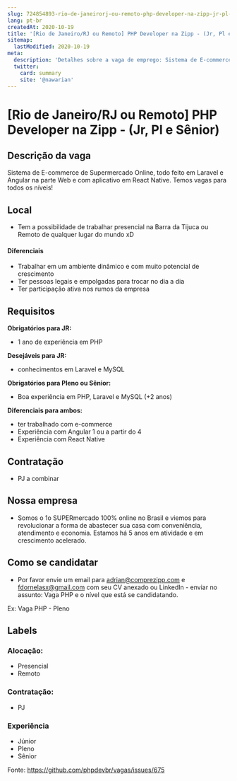 ```yaml
---
slug: 724854893-rio-de-janeirorj-ou-remoto-php-developer-na-zipp-jr-pl-e-senior
lang: pt-br
createdAt: 2020-10-19
title: '[Rio de Janeiro/RJ ou Remoto] PHP Developer na Zipp - (Jr, Pl e Sênior) - Vaga de Emprego'
sitemap:
  lastModified: 2020-10-19
meta:
  description: 'Detalhes sobre a vaga de emprego: Sistema de E-commerce de Supermercado Online, todo feito em Laravel e Angular na parte Web e com aplicativo em React Native. Temos vagas para todos os níveis!'
  twitter:
    card: summary
    site: '@nawarian'
---
```


# [Rio de Janeiro/RJ ou Remoto] PHP Developer na Zipp - (Jr, Pl e Sênior)

## Descrição da vaga

Sistema de E-commerce de Supermercado Online, todo feito em Laravel e Angular na parte Web e com aplicativo em React Native. Temos vagas para todos os níveis!

## Local

- Tem a possibilidade de trabalhar presencial na Barra da Tijuca ou Remoto de qualquer lugar do mundo xD

#### Diferenciais

- Trabalhar em um ambiente dinâmico e com muito potencial de crescimento
- Ter pessoas legais e empolgadas para trocar no dia a dia
- Ter participação ativa nos rumos da empresa

## Requisitos

**Obrigatórios para JR:** 
- 1 ano de experiência em PHP

**Desejáveis para JR:**
- conhecimentos em Laravel e MySQL

**Obrigatórios para Pleno ou Sênior:** 
- Boa experiência em PHP, Laravel e MySQL (+2 anos)

**Diferenciais para ambos:**
- ter trabalhado com e-commerce
- Experiência com Angular 1 ou a partir do 4
- Experiência com React Native

## Contratação

- PJ a combinar

## Nossa empresa

- Somos o 1o SUPERmercado 100% online no Brasil e viemos para revolucionar a forma de abastecer sua casa com conveniência, atendimento e economia. Estamos há 5 anos em atividade e em crescimento acelerado.

## Como se candidatar

- Por favor envie um email para adrian@comprezipp.com e fdornelasx@gmail.com com seu CV anexado ou LinkedIn - enviar no assunto: Vaga PHP e o nível que está se candidatando.

Ex: Vaga PHP - Pleno

## Labels

### Alocação:
- Presencial
- Remoto

### Contratação:
- PJ

### Experiência
- Júnior
- Pleno
- Sênior

Fonte: https://github.com/phpdevbr/vagas/issues/675